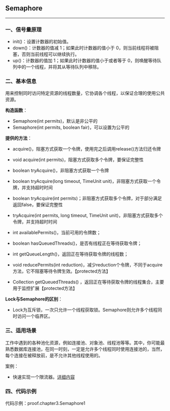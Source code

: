 ## Semaphore
---

### 一、信号量原理

* init()：设置计数器的初始值。
* down()：计数器的值减 1；如果此时计数器的值小于 0，则当前线程将被阻塞，否则当前线程可以继续执行。
* up()：计数器的值加 1；如果此时计数器的值小于或者等于 0，则唤醒等待队列中的一个线程，并将其从等待队列中移除。

### 二、基本信息

用来控制同时访问特定资源的线程数量，它协调各个线程，以保证合理的使用公共资源。

**构造函数**：

* Semaphore(int permits)，默认是非公平的
* Semaphore(int permits, boolean fair)，可以设置为公平的

**提供的方法**：

* acquire()，阻塞方式获取一个令牌，使用完之后调用release()方法归还令牌

* void acquire(int permits)，阻塞方式获取多个令牌，要保证完整性

* boolean tryAcquire()，非阻塞方式获取一个令牌

* boolean tryAcquire(long timeout, TimeUnit unit)，非阻塞方式获取一个令牌，并支持超时时间

* boolean tryAcquire(int permits)；非阻塞方式获取多个令牌，对于部分满足返回false，要保证完整性

* tryAcquire(int permits, long timeout, TimeUnit unit)，非阻塞方式获取多个令牌，并支持超时时间

* int availablePermits()，当前可用的令牌数；

* boolean hasQueuedThreads()，是否有线程正在等待获取令牌；

* int getQueueLength()，返回正在等待获取令牌的线程数；

* void reducePermits(int reduction)，减少reduction个令牌，不同于acquire方法，它不阻塞等待令牌生效。【protected方法】

* Collection<Thread> getQueuedThreads()  ，返回正在等待获取令牌的线程集合，主要用于监控扩展【protected方法】


**Lock与Semaphore的区别**：

* Lock为互斥锁，一次只允许一个线程获取锁。Semaphore则允许多个线程同时访问一个临界区。

### 三、适用场景

工作中遇到的各种池化资源，例如连接池、对象池、线程池等等。其中，你可能最熟悉数据库连接池，在同一时刻，一定是允许多个线程同时使用连接池的，当然，每个连接在被释放前，是不允许其他线程使用的。

案例：

* 快速实现一个限流器。[详细内容](https://github.com/aalansehaiyang/knowledge-geek/blob/master/file/java-concurrent-programme/16.md)

### 四、代码示例


代码示例：proof.chapter3.Semaphore1